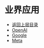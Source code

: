 # 业界应用

* [返回上层目录](../large-language-model.md)
* [OpenAI](openai/openai.md)
* [Google](google/google.md)
* [Meta](meta/meta.md)


